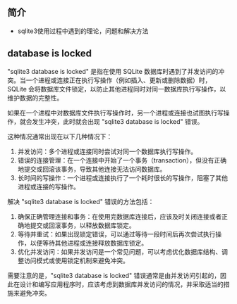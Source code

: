 ## 简介

+ sqlite3使用过程中遇到的理论，问题和解决方法

## database is locked

"sqlite3 database is locked" 是指在使用 SQLite 数据库时遇到了并发访问的冲突。当一个进程或连接正在执行写操作（例如插入、更新或删除数据）时，SQLite 会将数据库文件锁定，以防止其他进程同时对同一数据库执行写操作，以维护数据的完整性。

如果在一个进程中对数据库文件执行写操作时，另一个进程或连接也试图执行写操作，就会发生冲突，此时就会出现 "sqlite3 database is locked" 错误。

这种情况通常出现在以下几种情况下：

1. 并发访问：多个进程或连接同时尝试对同一个数据库执行写操作。
2. 错误的连接管理：在一个连接中开始了一个事务（transaction），但没有正确地提交或回滚该事务，导致其他连接无法访问数据库。
3. 长时间的写操作：一个进程或连接执行了一个耗时很长的写操作，阻塞了其他进程或连接的写操作。

解决 "sqlite3 database is locked" 错误的方法包括：

1. 确保正确管理连接和事务：在使用完数据库连接后，应该及时关闭连接或者正确地提交或回滚事务，以释放数据库锁定。
2. 等待并重试：如果出现锁定错误，可以通过等待一段时间后再次尝试执行操作，以便等待其他进程或连接释放数据库锁定。
3. 优化并发访问：如果并发访问是一个常见问题，可以考虑优化数据库结构、调整访问模式或使用锁定机制来避免冲突。

需要注意的是，"sqlite3 database is locked" 错误通常是由并发访问引起的，因此在设计和编写应用程序时，应该考虑到数据库并发访问的情况，并采取适当的措施来避免冲突。